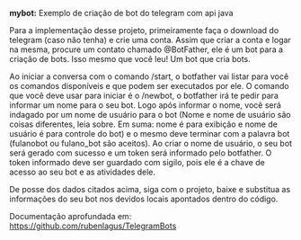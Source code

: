 <b>mybot:</b>
Exemplo de criação de bot do telegram com api java

Para a implementação desse projeto, primeiramente faça o download do telegram (caso não tenha) e crie uma conta. Assim que criar a conta e logar
na mesma, procure um contato chamado @BotFather, ele é um bot para a criação de bots. Isso mesmo que você leu! Um bot que cria bots.

Ao iniciar a conversa com o comando /start, o botfather vai listar para você os comandos disponíveis e que podem ser executados por ele.
O comando que você deve usar para iniciar é o /newbot, o botfather irá te pedir para informar um nome para o seu bot. Logo após informar
o nome, você será indagado por um nome de usuário para o bot (Nome e nome de usuário são coisas diferentes, leia sobre. Em suma: nome é
para exibição e nome de usuário é para controle do bot) e o mesmo deve terminar com a palavra bot (fulanobot ou fulano_bot são aceitos).
Ao criar o nome de usuário, o seu bot será gerado com sucesso e um token será informado pelo botfather. O token informado deve ser guardado
com sigilo, pois ele é a chave de acesso ao seu bot e as atividades dele.

De posse dos dados citados acima, siga com o projeto, baixe e substitua as informações do seu bot nos devidos locais apontados dentro do 
código.

Documentação aprofundada em: https://github.com/rubenlagus/TelegramBots
